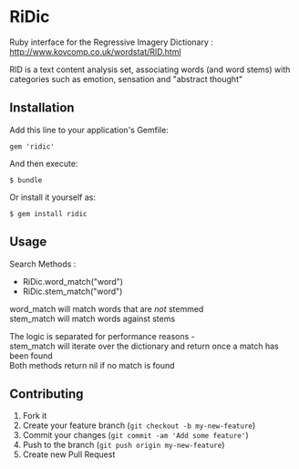 # RiDic

Ruby interface for the Regressive Imagery Dictionary :  
http://www.kovcomp.co.uk/wordstat/RID.html

RID is a text content analysis set, associating words (and word stems) with  
categories such as emotion, sensation and "abstract thought"

## Installation

Add this line to your application's Gemfile:

    gem 'ridic'

And then execute:

    $ bundle

Or install it yourself as:

    $ gem install ridic

## Usage

Search Methods :
  * RiDic.word_match("word")
  * RiDic.stem_match("word")

word_match will match words that are *not* stemmed  
stem_match will match words against stems  

The logic is separated for performance reasons -  
stem_match will iterate over the dictionary and return once a match has been found  
Both methods return nil if no match is found

## Contributing

1. Fork it
2. Create your feature branch (`git checkout -b my-new-feature`)
3. Commit your changes (`git commit -am 'Add some feature'`)
4. Push to the branch (`git push origin my-new-feature`)
5. Create new Pull Request
